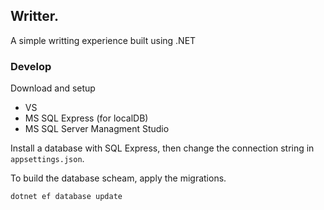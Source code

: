 ## Writter.

A simple writting experience built using .NET



### Develop

Download and setup

- VS
- MS SQL Express (for localDB)
- MS SQL Server Managment Studio

Install a database with SQL Express, then change the connection string in `appsettings.json`. 

To build the database scheam, apply the migrations. 

```bash
dotnet ef database update
```
